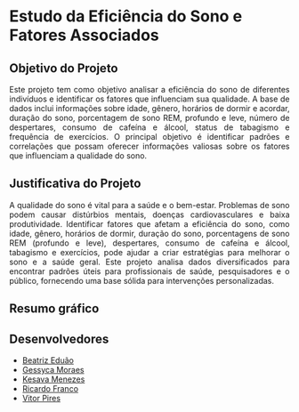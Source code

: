 # Estudo da Eficiência do Sono e Fatores Associados

## Objetivo do Projeto

<p align="justify"> Este projeto tem como objetivo analisar a eficiência do sono de diferentes indivíduos e identificar os fatores que influenciam sua qualidade. A base de dados inclui informações sobre idade, gênero, horários de dormir e acordar, duração do sono, porcentagem de sono REM, profundo e leve, número de despertares, consumo de cafeína e álcool, status de tabagismo e frequência de exercícios. O principal objetivo é identificar padrões e correlações que possam oferecer informações valiosas sobre os fatores que influenciam a qualidade do sono.</p>

## Justificativa do Projeto

<p align="justify"> A qualidade do sono é vital para a saúde e o bem-estar. Problemas de sono podem causar distúrbios mentais, doenças cardiovasculares e baixa produtividade. Identificar fatores que afetam a eficiência do sono, como idade, gênero, horários de dormir, duração do sono, porcentagens de sono REM (profundo e leve), despertares, consumo de cafeína e álcool, tabagismo e exercícios, pode ajudar a criar estratégias para melhorar o sono e a saúde geral. Este projeto analisa dados diversificados para encontrar padrões úteis para profissionais de saúde, pesquisadores e o público, fornecendo uma base sólida para intervenções personalizadas.</p>

## Resumo gráfico



## Desenvolvedores
 - [Beatriz Eduão](https://github.com/beduao)
 - [Gessyca Moraes](https://github.com/gessycamayhara)
 - [Kesava Menezes](https://github.com/KesavaS2)
 - [Ricardo Franco](https://github.com/francocontigo)
 - [Vitor Pires](https://github.com/vikpires)
